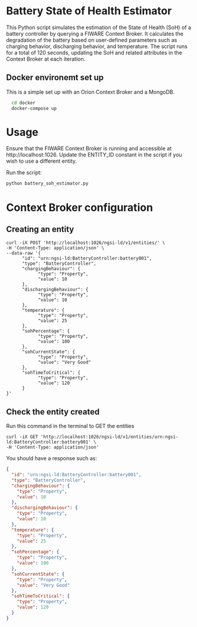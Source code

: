 # Battery State of Health Estimator

This Python script simulates the estimation of the State of Health (SoH) of a battery controller by querying a FIWARE Context Broker. It calculates the degradation of the battery based on user-defined parameters such as charging behavior, discharging behavior, and temperature. The script runs for a total of 120 seconds, updating the SoH and related attributes in the Context Broker at each iteration.

## Docker environemt set up 

This is a simple set up with an Orion Context Broker and a MongoDB. 

```bash
  cd docker
  docker-compose up 
```

# Usage

Ensure that the FIWARE Context Broker is running and accessible at http://localhost:1026.
Update the ENTITY_ID constant in the script if you wish to use a different entity.

Run the script:

```bash
python battery_soh_estimator.py
```

# Context Broker configuration 

## Creating an entity 
```shell
curl -iX POST 'http://localhost:1026/ngsi-ld/v1/entities/' \
-H 'Content-Type: application/json' \
--data-raw '{
      "id": "urn:ngsi-ld:BatteryController:battery001",
      "type": "BatteryController",
      "chargingBehaviour": {
            "type": "Property",
            "value": 10
      },
      "dischargingBehaviour": {
            "type": "Property",
            "value": 10
      },
      "temperature": {
            "type": "Property",
            "value": 25
      },
      "sohPercentage": {
            "type": "Property",
            "value": 100
      },
      "sohCurrentState": {
            "type": "Property",
            "value": "Very Good"
      },
      "sohTimeToCritical": {
            "type": "Property",
            "value": 120
      }
}'
```
## Check the entity created
Run this command in the terminal to GET the entities
```shell
curl -iX GET 'http://localhost:1026/ngsi-ld/v1/entities/urn:ngsi-ld:BatteryController:battery001' \
-H 'Content-Type: application/json'
```

You should have a response such as: 

```json
{
  "id": "urn:ngsi-ld:BatteryController:battery001",
  "type": "BatteryController",
  "chargingBehaviour": {
    "type": "Property",
    "value": 10
  },
  "dischargingBehaviour": {
    "type": "Property",
    "value": 10
  },
  "temperature": {
    "type": "Property",
    "value": 25
  },
  "sohPercentage": {
    "type": "Property",
    "value": 100
  },
  "sohCurrentState": {
    "type": "Property",
    "value": "Very Good"
  },
  "sohTimeToCritical": {
    "type": "Property",
    "value": 120
  }
}
```

